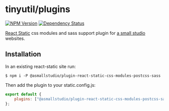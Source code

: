 # tinyutil/plugins

[![NPM Version][npm-image]][npm-url]
[![Dependency Status][deps-image]][deps-url]

[React Static](https://react-static.js.org/) css modules and sass support plugin for [a small studio](https://asmallstudio.co) websites.

## Installation

In an existing react-static site run:

```shell
$ npm i -P @asmallstudio/plugin-react-static-css-modules-postcss-sass
```

Then add the plugin to your static.config.js:

```javascript
export default {
	plugins: ["@asmallstudio/plugin-react-static-css-modules-postcss-sass"]
};
```

[npm-image]: https://img.shields.io/npm/v/@asmallstudio/utilities.svg?style=flat
[npm-url]: https://www.npmjs.com/package/@asmallstudio/utilities
[deps-image]: https://img.shields.io/david/asmallstudio/tinyutil?path=packages%2Futilities
[deps-url]: https://david-dm.org/asmallstudio/tinyutil?path=packages/utilities
